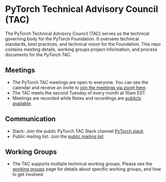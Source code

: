 # PyTorch Technical Advisory Council (TAC)
The PyTorch Technical Advisory Council (TAC) serves as the technical governing body for the PyTorch Foundation. It oversees technical standards, best practices, and technical vision for the Foundation. This repo contains meeting details, working groups project information, and process documents for the PyTorch TAC.

## Meetings

* The PyTorch TAC meetings are open to everyone.  You can see the calendar and receive an invite to [join the meetings via zoom here](https://zoom-lfx.platform.linuxfoundation.org/meeting/99880407255?password=35e75f4d-474c-48ec-ae73-2add1f05bd4f). 
* The TAC meets the second Tuesday of every month at 10am EST.
* Meetings are recorded while Notes and recordings are [publicly available](https://lists.pytorch.org/g/tac/messages).

## Communication

* Slack: Join the public PyTorch TAC Slack channel [PyTorch slack](https://pytorch.slack.com/archives/C0808K2MN95)
* Public mailing list: Join the [public mailing list](https://lists.pytorch.org/g/tac)

## Working Groups
* The TAC supports multiple technical working groups.  Please see the [working groups](https://github.com/pytorch-fdn/tac/tree/main/working-groups) page for details about specific working groups, and how to get involved.  
